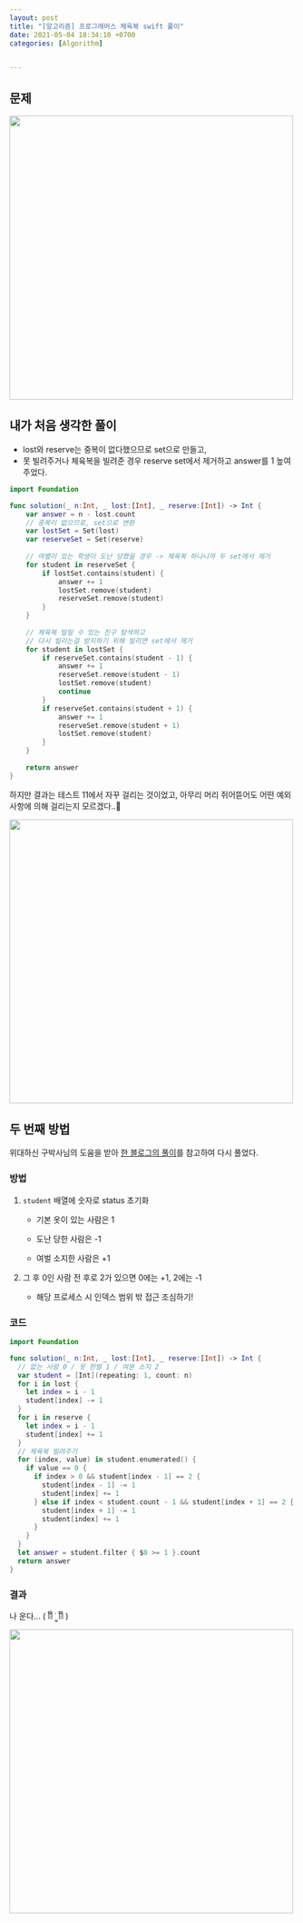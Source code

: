 ```yaml
---
layout: post
title: "[알고리즘] 프로그래머스 체육복 swift 풀이"
date: 2021-05-04 18:34:10 +0700
categories: [Algorithm]


---
```


## 문제

<img src="https://user-images.githubusercontent.com/47033052/116954829-f98c6b80-accb-11eb-875e-e4f0f7166fe0.png" width="500">

## 내가 처음 생각한 풀이

- lost와 reserve는 중복이 없다했으므로 set으로 만들고,
- 못 빌려주거나 체육복을 빌려준 경우 reserve set에서 제거하고 answer를 1 높여주었다.

``` swift
import Foundation

func solution(_ n:Int, _ lost:[Int], _ reserve:[Int]) -> Int {
    var answer = n - lost.count
    // 중복이 없으므로, set으로 변환
    var lostSet = Set(lost)
    var reserveSet = Set(reserve)
    
    // 여별이 있는 학생이 도난 당했을 경우 -> 체육복 하나니까 두 set에서 제거
    for student in reserveSet {
        if lostSet.contains(student) {
            answer += 1
            lostSet.remove(student)
            reserveSet.remove(student)
        }
    }
    
    // 체육복 빌릴 수 있는 친구 탐색하고
    // 다시 빌리는걸 방지하기 위해 빌리면 set에서 제거
    for student in lostSet {
        if reserveSet.contains(student - 1) {
            answer += 1
            reserveSet.remove(student - 1)
            lostSet.remove(student)
            continue
        }
        if reserveSet.contains(student + 1) {
            answer += 1
            reserveSet.remove(student + 1)
            lostSet.remove(student)
        }
    }
    
    return answer
}
```

하지만 결과는 테스트 11에서 자꾸 걸리는 것이었고, 아무리 머리 쥐어뜯어도 어떤 예외사항에 의해 걸리는지 모르겠다..🤯

<img src="https://user-images.githubusercontent.com/47033052/116957384-b681c680-acd2-11eb-86f7-ff832547f9a3.png" width="500">

## 두 번째 방법

위대하신 구박사님의 도움을 받아 [한 블로그의 풀이](https://lazyowl.tistory.com/entry/Swift-Programmers-%EC%B2%B4%EC%9C%A1%EB%B3%B5)를 참고하여 다시 풀었다.

### 방법

1. `student` 배열에 숫자로 status 초기화

   - 기본 옷이 있는 사람은 1

   - 도난 당한 사람은 -1

   - 여벌 소지한 사람은 +1

2. 그 후 0인 사람 전 후로 2가 있으면 0에는 +1, 2에는 -1

   - 해당 프로세스 시 인덱스 범위 밖 접근 조심하기!

### 코드

``` swift
import Foundation

func solution(_ n:Int, _ lost:[Int], _ reserve:[Int]) -> Int {
  // 없는 사람 0 / 옷 한벌 1 / 여분 소지 2
  var student = [Int](repeating: 1, count: n)
  for i in lost {
    let index = i - 1
    student[index] -= 1
  }
  for i in reserve {
    let index = i - 1
    student[index] += 1
  }
  // 체육복 빌려주기
  for (index, value) in student.enumerated() {
    if value == 0 {
      if index > 0 && student[index - 1] == 2 {
        student[index - 1] -= 1
        student[index] += 1
      } else if index < student.count - 1 && student[index + 1] == 2 {
        student[index + 1] -= 1
        student[index] += 1
      }
    }
  }
  let answer = student.filter { $0 >= 1 }.count
  return answer
}
```

### 결과

나 운다... ( ꈨຶ ˙̫̮ ꈨຶ ) 

<img src="https://user-images.githubusercontent.com/47033052/116961182-9c99b100-acdd-11eb-996f-598e0c5f264d.png" width="500">